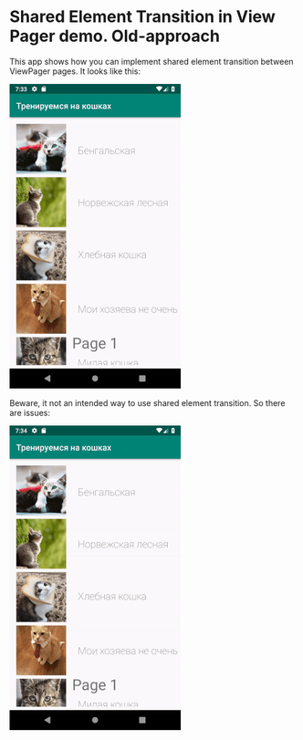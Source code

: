 # Shared Element Transition in View Pager demo. Old-approach
This app shows how you can implement shared element transition between ViewPager pages.
It looks like this:

![](images/shared-element-old-demo.gif)

Beware, it not an intended way to use shared element transition. So there are issues:

![](images/shared-element-old-issue.gif)